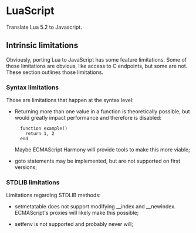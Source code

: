 # LuaScript

Translate Lua 5.2 to Javascript.

## Intrinsic limitations

Obviously, porting Lua to JavaScript has some feature limitations. Some of those limitations are obvious, like access to C endpoints, but some are not. These section outlines those limitations.

### Syntax limitations

Those are limitations that happen at the syntax level:

* Returning more than one value in a function is theoretically possible, but would greatly impact performance and therefore is disabled:

        function example()
          return 1, 2
        end

  Maybe ECMAScript Harmony will provide tools to make this more viable;

* goto statements may be implemented, but are not supported on first versions;

### STDLIB limitations

Limitations regarding STDLIB methods:

* setmetatable does not support modifying __index and __newindex. ECMAScript's proxies will likely make this possible;

* setfenv is not supported and probably never will;